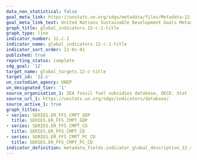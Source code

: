 ```yaml
---
data_non_statistical: false
goal_meta_link: https://unstats.un.org/sdgs/metadata/files/Metadata-12-0c-01.pdf
goal_meta_link_text: United Nations Sustainable Development Goals Metadata (pdf 782kB)
graph_title: global_indicators.12-c-1-title
graph_type: line
indicator_number: 12.c.1
indicator_name: global_indicators.12-c-1-title
indicator_sort_order: 12-0c-01
published: true
reporting_status: complete
sdg_goal: '12'
target_name: global_targets.12-c-title
target_id: '12.c'
un_custodian_agency: UNEP
un_designated_tier: '1'
source_organisation_1: IEA fossil fuel subsidies database, OECD. Stat - Inventory of Support Measures for Fossil Fuels and IMF Energy Subsidies Template (pre - tax calculations)
source_url_1: https://unstats.un.org/sdgs/indicators/database/
source_active_1: true
graph_titles:
- series: SERIES.ER_FFS_CMPT_GDP
  title: SERIES.ER_FFS_CMPT_GDP
- series: SERIES.ER_FFS_CMPT_CD
  title: SERIES.ER_FFS_CMPT_CD
- series: SERIES.ER_FFS_CMPT_PC_CD
  title: SERIES.ER_FFS_CMPT_PC_CD
indicator_definition: metadata_fields.indicator_global_description_12_c_1
---
```

